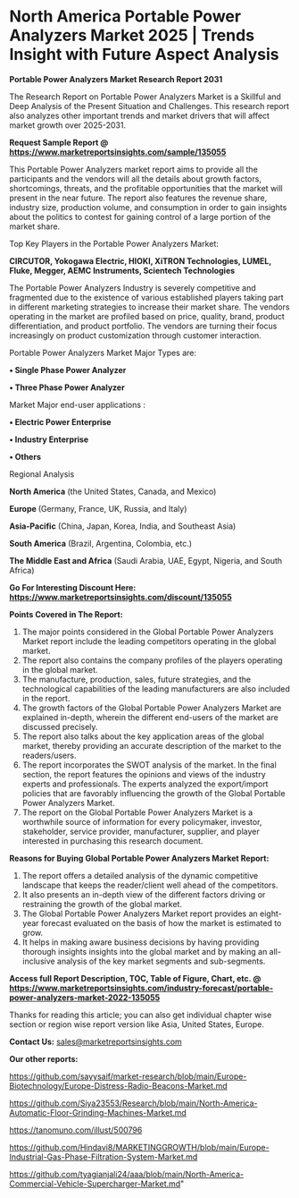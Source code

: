 # North America Portable Power Analyzers Market 2025 | Trends Insight with Future Aspect Analysis

<strong>Portable Power Analyzers Market Research Report 2031</strong>

The Research Report on Portable Power Analyzers Market is a Skillful and Deep Analysis of the Present Situation and Challenges. This research report also analyzes other important trends and market drivers that will affect market growth over 2025-2031.

<strong>Request Sample Report @ <a href=https://www.marketreportsinsights.com/sample/135055>https://www.marketreportsinsights.com/sample/135055</a></strong>

This Portable Power Analyzers market report aims to provide all the participants and the vendors will all the details about growth factors, shortcomings, threats, and the profitable opportunities that the market will present in the near future. The report also features the revenue share, industry size, production volume, and consumption in order to gain insights about the politics to contest for gaining control of a large portion of the market share.

Top Key Players in the Portable Power Analyzers Market:

<strong>CIRCUTOR, Yokogawa Electric, HIOKI, XiTRON Technologies, LUMEL, Fluke, Megger, AEMC Instruments, Scientech Technologies</strong>

The Portable Power Analyzers Industry is severely competitive and fragmented due to the existence of various established players taking part in different marketing strategies to increase their market share. The vendors operating in the market are profiled based on price, quality, brand, product differentiation, and product portfolio. The vendors are turning their focus increasingly on product customization through customer interaction.

Portable Power Analyzers Market Major Types are:

<strong>• Single Phase Power Analyzer

• Three Phase Power Analyzer</strong>

Market Major end-user applications :

<strong>• Electric Power Enterprise

• Industry Enterprise

• Others</strong>

Regional Analysis

</u><strong><b>North America</b></strong> (the United States, Canada, and Mexico)

<strong><b>Europe </b></strong>(Germany, France, UK, Russia, and Italy)

<strong><b>Asia-Pacific</b></strong> (China, Japan, Korea, India, and Southeast Asia)

<strong><b>South America</b></strong> (Brazil, Argentina, Colombia, etc.)

<strong><b>The Middle East and Africa</b></strong> (Saudi Arabia, UAE, Egypt, Nigeria, and South Africa)

<strong>Go For Interesting Discount Here: <a href=https://www.marketreportsinsights.com/discount/135055>https://www.marketreportsinsights.com/discount/135055</a></strong>

<strong>Points Covered in The Report:</strong>
<ol>
  <li>The major points considered in the Global Portable Power Analyzers Market report include the leading competitors operating in the global market.</li>
  <li>The report also contains the company profiles of the players operating in the global market.</li>
  <li>The manufacture, production, sales, future strategies, and the technological capabilities of the leading manufacturers are also included in the report.</li>
  <li>The growth factors of the Global Portable Power Analyzers Market are explained in-depth, wherein the different end-users of the market are discussed precisely.</li>
  <li>The report also talks about the key application areas of the global market, thereby providing an accurate description of the market to the readers/users.</li>
  <li>The report incorporates the SWOT analysis of the market. In the final section, the report features the opinions and views of the industry experts and professionals. The experts analyzed the export/import policies that are favorably influencing the growth of the Global Portable Power Analyzers Market.</li>
  <li>The report on the Global Portable Power Analyzers Market is a worthwhile source of information for every policymaker, investor, stakeholder, service provider, manufacturer, supplier, and player interested in purchasing this research document.</li>
</ol>
<strong>Reasons for Buying Global Portable Power Analyzers Market Report:</strong>

<ol>
  <li>The report offers a detailed analysis of the dynamic competitive landscape that keeps the reader/client well ahead of the competitors.</li>
  <li>It also presents an in-depth view of the different factors driving or restraining the growth of the global market.</li>
  <li>The Global Portable Power Analyzers Market report provides an eight-year forecast evaluated on the basis of how the market is estimated to grow.</li>
  <li>It helps in making aware business decisions by having providing thorough insights insights into the global market and by making an all-inclusive analysis of the key market segments and sub-segments.</li>
</ol>
<strong>Access full Report Description, TOC, Table of Figure, Chart, etc. @ <a href=https://www.marketreportsinsights.com/industry-forecast/portable-power-analyzers-market-2022-135055>https://www.marketreportsinsights.com/industry-forecast/portable-power-analyzers-market-2022-135055</a></strong>


Thanks for reading this article; you can also get individual chapter wise section or region wise report version like Asia, United States, Europe.

<strong>Contact Us:</strong>
sales@marketreportsinsights.com

<strong>Our other reports:</strong>

<a href=https://github.com/sayysaif/market-research/blob/main/Europe-Biotechnology/Europe-Distress-Radio-Beacons-Market.md>https://github.com/sayysaif/market-research/blob/main/Europe-Biotechnology/Europe-Distress-Radio-Beacons-Market.md</a>

<a href=https://github.com/Siya23553/Research/blob/main/North-America-Automatic-Floor-Grinding-Machines-Market.md>https://github.com/Siya23553/Research/blob/main/North-America-Automatic-Floor-Grinding-Machines-Market.md</a>

<a href=https://tanomuno.com/illust/500796>https://tanomuno.com/illust/500796</a>

<a href=https://github.com/Hindavi8/MARKETINGGROWTH/blob/main/Europe-Industrial-Gas-Phase-Filtration-System-Market.md>https://github.com/Hindavi8/MARKETINGGROWTH/blob/main/Europe-Industrial-Gas-Phase-Filtration-System-Market.md</a>

<a href=https://github.com/tyagianjali24/aaa/blob/main/North-America-Commercial-Vehicle-Supercharger-Market.md>https://github.com/tyagianjali24/aaa/blob/main/North-America-Commercial-Vehicle-Supercharger-Market.md</a>"
